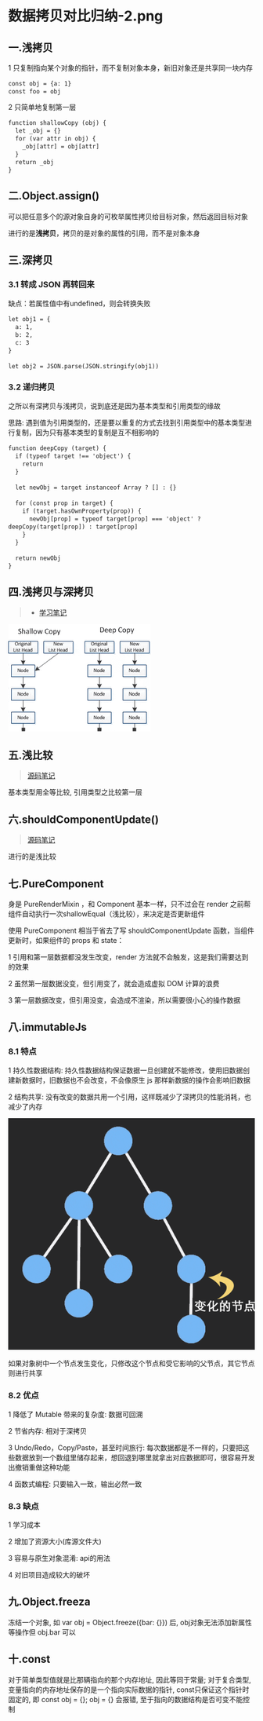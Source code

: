 # 数据拷贝对比归纳-2.png

## 一.浅拷贝

1 只复制指向某个对象的指针，而不复制对象本身，新旧对象还是共享同一块内存

```
const obj = {a: 1}
const foo = obj
```

2 只简单地复制第一层

```
function shallowCopy (obj) {
  let _obj = {}
  for (var attr in obj) {
    _obj[attr] = obj[attr]
  }
  return _obj
}
```

## 二.Object.assign()

可以把任意多个的源对象自身的可枚举属性拷贝给目标对象，然后返回目标对象

进行的是**浅拷贝**，拷贝的是对象的属性的引用，而不是对象本身

## 三.深拷贝

### 3.1 转成 JSON 再转回来

缺点：若属性值中有undefined，则会转换失败

```
let obj1 = {
  a: 1,
  b: 2,
  c: 3
}

let obj2 = JSON.parse(JSON.stringify(obj1))
```

### 3.2 递归拷贝

之所以有深拷贝与浅拷贝，说到底还是因为基本类型和引用类型的缘故

思路: 遇到值为引用类型的，还是要以重复的方式去找到引用类型中的基本类型进行复制，因为只有基本类型的复制是互不相影响的

```
function deepCopy (target) {
  if (typeof target !== 'object') {
    return
  }

  let newObj = target instanceof Array ? [] : {}

  for (const prop in target) {
    if (target.hasOwnProperty(prop)) {
      newObj[prop] = typeof target[prop] === 'object' ? deepCopy(target[prop]) : target[prop]
    }
  }

  return newObj
}
```

## 四.浅拷贝与深拷贝

> + [学习笔记](https://garvenzhang.github.io/2018/01/21/deep-copy-and-shallow-copy/#%E5%8F%AA%E7%AE%80%E5%8D%95%E7%9A%84%E5%A4%8D%E5%88%B6%E7%AC%AC%E4%B8%80%E5%B1%82)

![数据拷贝对比归纳-1.png](数据拷贝对比归纳-1.png)

## 五.浅比较

> [源码笔记](https://github.com/GarvenZhang/blog-file/blob/some-stuff/package/react/src/addons/shallowEqual.js)

基本类型用全等比较, 引用类型之比较第一层

## 六.shouldComponentUpdate()

> [源码笔记](https://github.com/GarvenZhang/blog-file/blob/some-stuff/package/react/src/addons/ReactComponentWithPureRenderMixin.js)

进行的是浅比较

## 七.PureComponent

身是 PureRenderMixin ，和 Component 基本一样，只不过会在 render 之前帮组件自动执行一次shallowEqual（浅比较），来决定是否更新组件

使用 PureComponent 相当于省去了写 shouldComponentUpdate 函数，当组件更新时，如果组件的 props 和 state：

1 引用和第一层数据都没发生改变，render 方法就不会触发，这是我们需要达到的效果
 
2 虽然第一层数据没变，但引用变了，就会造成虚拟 DOM 计算的浪费

3 第一层数据改变，但引用没变，会造成不渲染，所以需要很小心的操作数据

## 八.immutableJs

### 8.1 特点

1 持久性数据结构: 持久性数据结构保证数据一旦创建就不能修改，使用旧数据创建新数据时，旧数据也不会改变，不会像原生 js 那样新数据的操作会影响旧数据

2 结构共享: 没有改变的数据共用一个引用，这样既减少了深拷贝的性能消耗，也减少了内存

![数据拷贝对比归纳-2.gif](数据拷贝对比归纳-2.gif)

如果对象树中一个节点发生变化，只修改这个节点和受它影响的父节点，其它节点则进行共享

### 8.2 优点

1 降低了 Mutable 带来的复杂度: 数据可回溯

2 节省内存: 相对于深拷贝

3 Undo/Redo，Copy/Paste，甚至时间旅行: 每次数据都是不一样的，只要把这些数据放到一个数组里储存起来，想回退到哪里就拿出对应数据即可，很容易开发出撤销重做这种功能

4 函数式编程: 只要输入一致，输出必然一致

### 8.3 缺点

1 学习成本

2 增加了资源大小(库源文件大)

3 容易与原生对象混淆: api的用法

4 对旧项目造成较大的破坏

## 九.Object.freeza

冻结一个对象, 如 var obj = Object.freeze({bar: {}}) 后, obj对象无法添加新属性等操作但 obj.bar 可以

## 十.const

对于简单类型值就是比那辆指向的那个内存地址, 因此等同于常量; 对于复合类型, 变量指向的内存地址保存的是一个指向实际数据的指针, const只保证这个指针时固定的, 即 const obj = {}; obj = {} 会报错, 至于指向的数据结构是否可变不能控制







